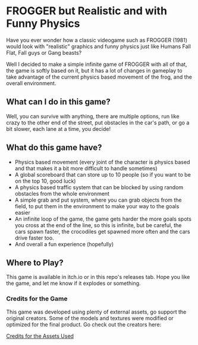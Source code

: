 # FROGGER but Realistic and with Funny Physics

Have you ever wonder how a classic videogame such as FROGGER (1981) would look with "realistic" graphics and funny physics just like Humans Fall Flat, Fall guys or Gang beasts?

Well I decided to make a simple infinite game of FROGGER with all of that, the game is softly based on it, but it has a lot of changes in gameplay to take advantage of the current physics based movement of the frog, and the overall environment.

## What can I do in this game?

Well, you can survive with anything, there are multiple options, run like crazy to the other end of the street, put obstacles in the car's path, or go a bit slower, each lane at a time, you decide!

## What do this game have?

- Physics based movement (every joint of the character is physics based and that makes it a bit more difficult to handle sometimes)
- A global scoreboard that can store up to 10 people (so if you want to be on the top 10, good luck)
- A physics based traffic system that can be blocked by using random obstacles from the whole environment
- A simple grab and put system, where you can grab objects from the field, to put them in the environment to make your way to the goals easier
- An infinite loop of the game, the game gets harder the more goals spots you cross at the end of the line, so this is infinite, but be careful, the cars spawn faster, the crocodiles get spawned more often and the cars drive faster too.
- And overall a fun experience (hopefully)

## Where to Play?

This game is available in itch.io or in this repo's releases tab. Hope you like the game, and let me know if it explodes or something.

### Credits for the Game
This game was developed using plenty of external assets, go support the original creators. Some of the models and textures were modified or optimized for the final product. Go check out the creators here:

<a href="./Credits.md">Credits for the Assets Used</a>
